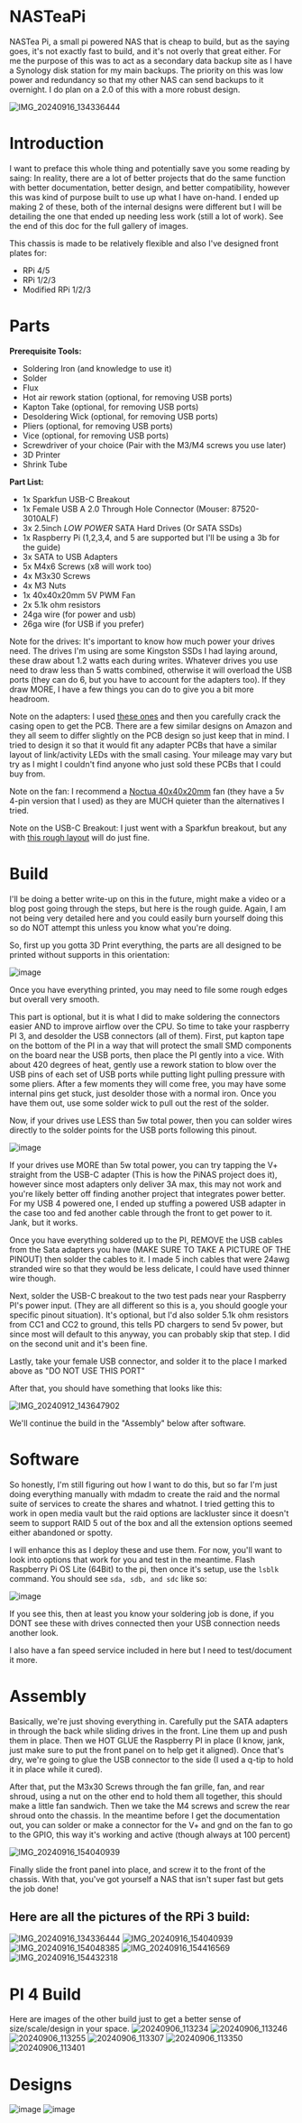# NASTeaPi

NASTea Pi, a small pi powered NAS that is cheap to build, but as the saying goes, it's not exactly fast to build, and it's not overly that great either. For me the purpose of this was to act as a secondary data backup site as I have a Synology disk station for my main backups. The priority on this was low power and redundancy so that my other NAS can send backups to it overnight. I do plan on a 2.0 of this with a more robust design.

![IMG_20240916_134336444](https://github.com/user-attachments/assets/bc13ccd7-e96a-4e18-a629-dc6ed73f86f8)

# Introduction
I want to preface this whole thing and potentially save you some reading by saing: In reality, there are a lot of better projects that do the same function with better documentation, better design, and better compatibility, however this was kind of purpose built to use up what I have on-hand. I ended up making 2 of these, both of the internal designs were different but I will be detailing the one that ended up needing less work (still a lot of work). See the end of this doc for the full gallery of images. 

This chassis is made to be relatively flexible and also I've designed front plates for:
- RPi 4/5
- RPi 1/2/3
- Modified RPi 1/2/3


# Parts
**Prerequisite Tools:**
- Soldering Iron (and knowledge to use it)
- Solder
- Flux
- Hot air rework station (optional, for removing USB ports)
- Kapton Take (optional, for removing USB ports)
- Desoldering Wick (optional, for removing USB ports)
- Pliers (optional, for removing USB ports)
- Vice (optional, for removing USB ports)
- Screwdriver of your choice (Pair with the M3/M4 screws you use later)
- 3D Printer
- Shrink Tube

**Part List:**
- 1x Sparkfun USB-C Breakout
- 1x Female USB A 2.0 Through Hole Connector (Mouser: 87520-3010ALF) 
- 3x 2.5inch _LOW POWER_ SATA Hard Drives (Or SATA SSDs)
- 1x Raspberry Pi (1,2,3,4, and 5 are supported but I'll be using a 3b for the guide)
- 3x SATA to USB Adapters
- 5x M4x6 Screws (x8 will work too)
- 4x M3x30 Screws
- 4x M3 Nuts
- 1x 40x40x20mm 5V PWM Fan
- 2x 5.1k ohm resistors
- 24ga wire (for power and usb)
- 26ga wire (for USB if you prefer)

Note for the drives: 
It's important to know how much power your drives need. The drives I'm using are some Kingston SSDs I had laying around, these draw about 1.2 watts each during writes. Whatever drives you use need to draw less than 5 watts combined, otherwise it will overload the USB ports (they can do 6, but you have to account for the adapters too). If they draw MORE, I have a few things you can do to give you a bit more headroom. 

Note on the adapters:
I used [these ones](https://www.amazon.com/dp/B073SXTY64) and then you carefully crack the casing open to get the PCB. There are a few similar designs on Amazon and they all seem to differ slightly on the PCB design so just keep that in mind. I tried to design it so that it would fit any adapter PCBs that have a similar layout of link/activity LEDs with the small casing. Your mileage may vary but try as I might I couldn't find anyone who just sold these PCBs that I could buy from. 

Note on the fan:
I recommend a [Noctua 40x40x20mm](https://www.amazon.com/gp/product/B071FNHVXN) fan (they have a 5v 4-pin version that I used) as they are MUCH quieter than the alternatives I tried. 

Note on the USB-C Breakout:
I just went with a Sparkfun breakout, but any with [this rough layout](https://www.amazon.com/dp/B07M6R37L8) will do just fine. 


# Build
I'll be doing a better write-up on this in the future, might make a video or a blog post going through the steps, but here is the rough guide. Again, I am not being very detailed here and you could easily burn yourself doing this so do NOT attempt this unless you know what you're doing. 

So, first up you gotta 3D Print everything, the parts are all designed to be printed without supports in this orientation:

![image](https://github.com/user-attachments/assets/b58eb38f-0422-4726-bb30-df61f981468e)

Once you have everything printed, you may need to file some rough edges but overall very smooth. 

This part is optional, but it is what I did to make soldering the connectors easier AND to improve airflow over the CPU. So time to take your raspberry PI 3, and desolder the USB connectors (all of them). First, put kapton tape on the bottom of the PI in a way that will protect the small SMD components on the board near the USB ports, then place the PI gently into a vice. With about 420 degrees of heat, gently use a rework station to blow over the USB pins of each set of USB ports while putting light pulling pressure with some pliers. After a few moments they will come free, you may have some internal pins get stuck, just desolder those with a normal iron. Once you have them out, use some solder wick to pull out the rest of the solder. 

Now, if your drives use LESS than 5w total power, then you can solder wires directly to the solder points for the USB ports following this pinout.

![image](https://github.com/user-attachments/assets/a7d29cb5-6e4e-426d-8b99-8c05b4f17c50)

If your drives use MORE than 5w total power, you can try tapping the V+ straight from the USB-C adapter (This is how the PiNAS project does it), however since most adapters only deliver 3A max, this may not work and you're likely better off finding another project that integrates power better. For my USB 4 powered one, I ended up stuffing a powered USB adapter in the case too and fed another cable through the front to get power to it. Jank, but it works. 

Once you have everything soldered up to the PI, REMOVE the USB cables from the Sata adapters you have (MAKE SURE TO TAKE A PICTURE OF THE PINOUT) then solder the cables to it. I made 5 inch cables that were 24awg stranded wire so that they would be less delicate, I could have used thinner wire though. 

Next, solder the USB-C breakout to the two test pads near your Raspberry PI's power input. (They are all different so this is a, you should google your specific pinout situation). It's optional, but I'd also solder 5.1k ohm resistors from CC1 and CC2 to ground, this tells PD chargers to send 5v power, but since most will default to this anyway, you can probably skip that step. I did on the second unit and it's been fine.

Lastly, take your female USB connector, and solder it to the place I marked above as "DO NOT USE THIS PORT"

After that, you should have something that looks like this:

![IMG_20240912_143647902](https://github.com/user-attachments/assets/bd32660b-a6bb-4371-92dd-a7fc859ce0fd)

We'll continue the build in the "Assembly" below after software.

# Software

So honestly, I'm still figuring out how I want to do this, but so far I'm just doing everything manually with mdadm to create the raid and the normal suite of services to create the shares and whatnot. I tried getting this to work in open media vault but the raid options are lackluster since it doesn't seem to support RAID 5 out of the box and all the extension options seemed either abandoned or spotty.

I will enhance this as I deploy these and use them. For now, you'll want to look into options that work for you and test in the meantime. Flash Raspberry Pi OS Lite (64Bit) to the pi, then once it's setup, use the `lsblk` command. You should see `sda, sdb, and sdc` like so: 

![image](https://github.com/user-attachments/assets/1f79fc0f-e1b0-4dae-bbb0-12b0e283f7ff)

If you see this, then at least you know your soldering job is done, if you DONT see these with drives connected then your USB connection needs another look. 

I also have a fan speed service included in here but I need to test/document it more.


# Assembly
Basically, we're just shoving everything in. Carefully put the SATA adapters in through the back while sliding drives in the front. Line them up and push them in place. Then we HOT GLUE the Raspberry PI in place (I know, jank, just make sure to put the front panel on to help get it aligned). Once that's dry, we're going to glue the USB connector to the side (I used a q-tip to hold it in place while it cured).

After that, put the M3x30 Screws through the fan grille, fan, and rear shroud, using a nut on the other end to hold them all together, this should make a little fan sandwich. Then we take the M4 screws and screw the rear shroud onto the chassis. In the meantime before I get the documentation out, you can solder or make a connector for the V+ and gnd on the fan to go to the GPIO, this way it's working and active (though always at 100 percent)

![IMG_20240916_154040939](https://github.com/user-attachments/assets/c80c4a70-3a3a-463e-9947-3e664e08d2da)

Finally slide the front panel into place, and screw it to the front of the chassis. With that, you've got yourself a NAS that isn't super fast but gets the job done!

## Here are all the pictures of the RPi 3 build:

![IMG_20240916_134336444](https://github.com/user-attachments/assets/dca5c1db-3f0b-47af-b2c7-ae82019df462)
![IMG_20240916_154040939](https://github.com/user-attachments/assets/ddf4cc68-791b-41c8-88f8-1a099ee67de3)
![IMG_20240916_154048385](https://github.com/user-attachments/assets/e5d0fce2-bf6a-4bfb-b2e7-af466d7c62a8)
![IMG_20240916_154416569](https://github.com/user-attachments/assets/167c3795-3314-4d82-a1cd-456b383f2540)
![IMG_20240916_154432318](https://github.com/user-attachments/assets/659543bf-790c-4305-80c3-f09e8c60eb43)


# PI 4 Build
Here are images of the other build just to get a better sense of size/scale/design in your space.
![20240906_113234](https://github.com/user-attachments/assets/18bd2b58-22e7-464c-9a11-35405c446335)
![20240906_113246](https://github.com/user-attachments/assets/021f5fb2-a567-4727-993f-0b9f75b50976)
![20240906_113255](https://github.com/user-attachments/assets/a314fa8b-b3e6-4227-819d-9241c52b5ce1)
![20240906_113307](https://github.com/user-attachments/assets/dbbc4bf9-869a-466e-9687-599e92056e89)
![20240906_113350](https://github.com/user-attachments/assets/0e2cbaa7-e6c3-477c-ac85-01bba730f467)
![20240906_113401](https://github.com/user-attachments/assets/3de29452-d0ca-4421-b9fb-bfd538f9642b)

# Designs
![image](https://github.com/user-attachments/assets/d0cc242d-6f9c-4613-ae51-bb5666934720)
![image](https://github.com/user-attachments/assets/1edec0ec-a0c8-4e96-a2f0-7c502580d46a)
